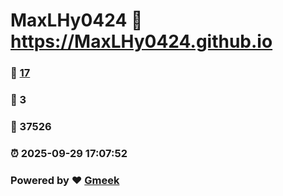 # MaxLHy0424 :link: https://MaxLHy0424.github.io 
### :page_facing_up: [17](https://MaxLHy0424.github.io/tag.html) 
### :speech_balloon: 3 
### :hibiscus: 37526 
### :alarm_clock: 2025-09-29 17:07:52 
### Powered by :heart: [Gmeek](https://github.com/Meekdai/Gmeek)
